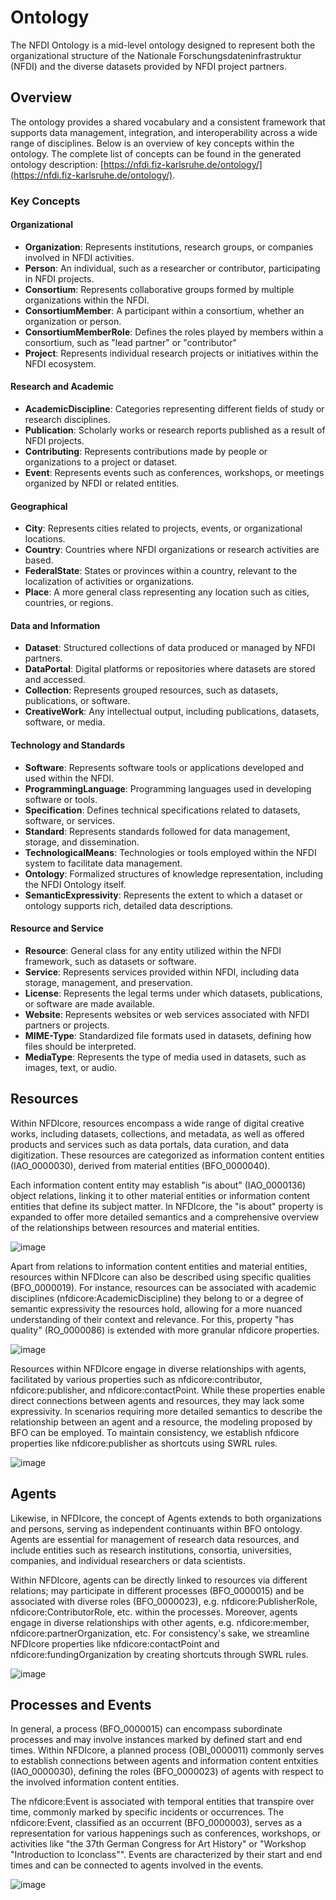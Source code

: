 # Ontology

The NFDI Ontology is a mid-level ontology designed to represent both the organizational structure of the Nationale Forschungsdateninfrastruktur (NFDI) and the diverse datasets provided by NFDI project partners.

## Overview

The ontology provides a shared vocabulary and a consistent framework that supports data management, integration, and interoperability across a wide range of disciplines. Below is an overview of key concepts within the ontology. The complete list of concepts can be found in the generated ontology description: [https://nfdi.fiz-karlsruhe.de/ontology/](https://nfdi.fiz-karlsruhe.de/ontology/).

### Key Concepts

#### Organizational 
- **Organization**: Represents institutions, research groups, or companies involved in NFDI activities.
- **Person**: An individual, such as a researcher or contributor, participating in NFDI projects.
- **Consortium**: Represents collaborative groups formed by multiple organizations within the NFDI.
- **ConsortiumMember**: A participant within a consortium, whether an organization or person.
- **ConsortiumMemberRole**: Defines the roles played by members within a consortium, such as "lead partner" or "contributor"
- **Project**: Represents individual research projects or initiatives within the NFDI ecosystem.

#### Research and Academic
- **AcademicDiscipline**: Categories representing different fields of study or research disciplines.
- **Publication**: Scholarly works or research reports published as a result of NFDI projects.
- **Contributing**: Represents contributions made by people or organizations to a project or dataset.
- **Event**: Represents events such as conferences, workshops, or meetings organized by NFDI or related entities.

#### Geographical
- **City**: Represents cities related to projects, events, or organizational locations.
- **Country**: Countries where NFDI organizations or research activities are based.
- **FederalState**: States or provinces within a country, relevant to the localization of activities or organizations.
- **Place**: A more general class representing any location such as cities, countries, or regions.

#### Data and Information
- **Dataset**: Structured collections of data produced or managed by NFDI partners.
- **DataPortal**: Digital platforms or repositories where datasets are stored and accessed.
- **Collection**: Represents grouped resources, such as datasets, publications, or software.
- **CreativeWork**: Any intellectual output, including publications, datasets, software, or media.

#### Technology and Standards
- **Software**: Represents software tools or applications developed and used within the NFDI.
- **ProgrammingLanguage**: Programming languages used in developing software or tools.
- **Specification**: Defines technical specifications related to datasets, software, or services.
- **Standard**: Represents standards followed for data management, storage, and dissemination.
- **TechnologicalMeans**: Technologies or tools employed within the NFDI system to facilitate data management.
- **Ontology**: Formalized structures of knowledge representation, including the NFDI Ontology itself.
- **SemanticExpressivity**: Represents the extent to which a dataset or ontology supports rich, detailed data descriptions.

#### Resource and Service
- **Resource**: General class for any entity utilized within the NFDI framework, such as datasets or software.
- **Service**: Represents services provided within NFDI, including data storage, management, and preservation.
- **License**: Represents the legal terms under which datasets, publications, or software are made available.
- **Website**: Represents websites or web services associated with NFDI partners or projects.
- **MIME-Type**: Standardized file formats used in datasets, defining how files should be interpreted.
- **MediaType**: Represents the type of media used in datasets, such as images, text, or audio.


## Resources

Within NFDIcore, resources encompass a wide range of digital creative works, including datasets, collections, and metadata, as well as offered products and services such as data portals, data curation, and data digitization. These resources are categorized as information content entities (IAO_0000030), derived from material entities (BFO_0000040). 

Each information content entity may establish "is about" (IAO_0000136) object relations, linking it to other material entities or information content entities that define its subject matter. In NFDIcore, the "is about" property is expanded to offer more detailed semantics and a comprehensive overview of the relationships between resources and material entities.
 
![image](https://raw.githubusercontent.com/ISE-FIZKarlsruhe/nfdicore/v2.0.0/figures/resources1.png)


Apart from relations to information content entities and material entities, resources within NFDIcore can also be described using specific qualities (BFO_0000019). For instance, resources can be associated with academic disciplines (nfdicore:AcademicDiscipline) they belong to or a degree of semantic expressivity the resources hold, allowing for a more nuanced understanding of their context and relevance. For this, property "has quality" (RO_0000086) is extended with more granular nfdicore properties.
 
![image](https://raw.githubusercontent.com/ISE-FIZKarlsruhe/nfdicore/v2.0.0/figures/resources2.png)


Resources within NFDIcore engage in diverse relationships with agents, facilitated by various properties such as nfdicore:contributor, nfdicore:publisher, and nfdicore:contactPoint. While these properties enable direct connections between agents and resources, they may lack some expressivity. In scenarios requiring more detailed semantics to describe the relationship between an agent and a resource, the modeling proposed by BFO can be employed. To maintain consistency, we establish nfdicore properties like nfdicore:publisher as shortcuts using SWRL rules.
 
![image](https://raw.githubusercontent.com/ISE-FIZKarlsruhe/nfdicore/v2.0.0/figures/resources3.png)


## Agents

Likewise, in NFDIcore, the concept of Agents extends to both organizations and persons, serving as independent continuants within BFO ontology. Agents are essential for management of research data resources, and include entities such as research institutions, consortia, universities, companies, and individual researchers or data scientists. 

Within NFDIcore, agents can be directly linked to resources via different relations; may participate in different processes (BFO_0000015) and be associated with diverse roles (BFO_0000023), e.g. nfdicore:PublisherRole, nfdicore:ContributorRole, etc. within the processes. Moreover, agents engage in diverse relationships with other agents, e.g. nfdicore:member, nfdicore:partnerOrganization, etc. For consistency's sake, we streamline NFDIcore properties like nfdicore:contactPoint and nfdicore:fundingOrganization by creating shortcuts through SWRL rules.
 
![image](https://raw.githubusercontent.com/ISE-FIZKarlsruhe/nfdicore/v2.0.0/figures/agents.png)


## Processes and Events

In general, a process (BFO_0000015) can encompass subordinate processes and may involve instances marked by defined start and end times. Within NFDIcore, a planned process (OBI_0000011) commonly serves to establish connections between agents and information content entxities (IAO_0000030), defining the roles (BFO_0000023) of agents with respect to the involved information content entities.

The nfdicore:Event is associated with temporal entities that transpire over time, commonly marked by specific incidents or occurrences. The nfdicore:Event, classified as an occurrent (BFO_0000003), serves as a representation for various happenings such as conferences, workshops, or activities like "the 37th German Congress for Art History" or "Workshop "Introduction to Iconclass"". Events are characterized by their start and end times and can be connected to agents involved in the events.

![image](https://raw.githubusercontent.com/ISE-FIZKarlsruhe/nfdicore/v2.0.0/figures/events.png)